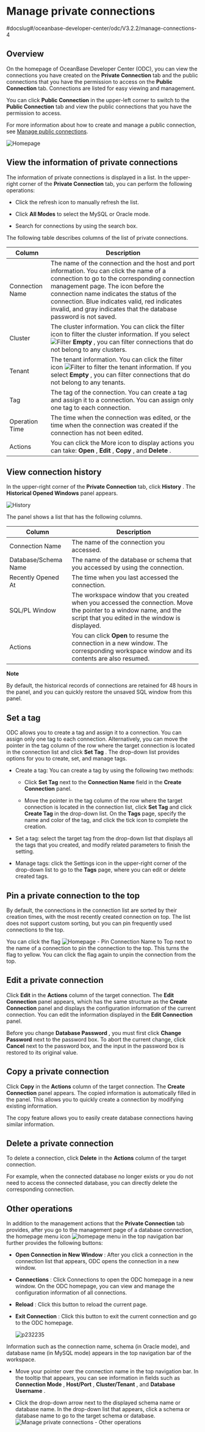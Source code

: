 Manage private connections 
===============================================
#docslug#/oceanbase-developer-center/odc/V3.2.2/manage-connections-4


Overview 
-----------------------------

On the homepage of OceanBase Developer Center (ODC), you can view the connections you have created on the **Private Connection** tab and the public connections that you have the permission to access on the **Public Connection** tab. Connections are listed for easy viewing and management. 

You can click **Public Connection** in the upper-left corner to switch to the **Public Connection** tab and view the public connections that you have the permission to access. 

For more information about how to create and manage a public connection, see [Manage public connections](../4.web-odc-public-resource-management/3.web-odc-resource-management/1.web-odc-manage-public-connection.md). 

![Homepage](https://help-static-aliyun-doc.aliyuncs.com/assets/img/en-US/6366319361/p342076.png)

View the information of private connections 
----------------------------------------------------------------

The information of private connections is displayed in a list. In the upper-right corner of the **Private Connection** tab, you can perform the following operations:

* Click the refresh icon to manually refresh the list.



* Click **All Modes** to select the MySQL or Oracle mode.



* Search for connections by using the search box.






The following table describes columns of the list of private connections.


|     Column      |                                                                                                                                                                            Description                                                                                                                                                                            |
|-----------------|-------------------------------------------------------------------------------------------------------------------------------------------------------------------------------------------------------------------------------------------------------------------------------------------------------------------------------------------------------------------|
| Connection Name | The name of the connection and the host and port information. You can click the name of a connection to go to the corresponding connection management page.  The icon before the connection name indicates the status of the connection. Blue indicates valid, red indicates invalid, and gray indicates that the database password is not saved. |
| Cluster         | The cluster information.  You can click the filter icon  to filter the cluster information. If you select ![Filter](https://help-static-aliyun-doc.aliyuncs.com/assets/img/en-US/8487860461/p352180.jpg) **Empty** , you can filter connections that do not belong to any clusters.                                                               |
| Tenant          | The tenant information.  You can click the filter icon ![Filter](https://help-static-aliyun-doc.aliyuncs.com/assets/img/en-US/8487860461/p352180.jpg) to filter the tenant information. If you select **Empty** , you can filter connections that do not belong to any tenants.                                                                   |
| Tag             | The tag of the connection. You can create a tag and assign it to a connection. You can assign only one tag to each connection.                                                                                                                                                                                                                                    |
| Operation Time  | The time when the connection was edited, or the time when the connection was created if the connection has not been edited.                                                                                                                                                                                                                                       |
| Actions         | You can click the More icon to display actions you can take: **Open** , **Edit** , **Copy** , and **Delete** .                                                                                                                                                                                                                                                    |



View connection history 
--------------------------------------------

In the upper-right corner of the **Private Connection** tab, click **History** . The **Historical Opened Windows** panel appears. 

![History](https://help-static-aliyun-doc.aliyuncs.com/assets/img/en-US/6366319361/p342087.png)

The panel shows a list that has the following columns.


|        Column        |                                                                              Description                                                                              |
|----------------------|-----------------------------------------------------------------------------------------------------------------------------------------------------------------------|
| Connection Name      | The name of the connection you accessed.                                                                                                                              |
| Database/Schema Name | The name of the database or schema that you accessed by using the connection.                                                                                         |
| Recently Opened At   | The time when you last accessed the connection.                                                                                                                       |
| SQL/PL Window        | The workspace window that you created when you accessed the connection. Move the pointer to a window name, and the script that you edited in the window is displayed. |
| Actions              | You can click **Open** to resume the connection in a new window. The corresponding workspace window and its contents are also resumed.                                |


**Note**



By default, the historical records of connections are retained for 48 hours in the panel, and you can quickly restore the unsaved SQL window from this panel.

Set a tag 
------------------------------

ODC allows you to create a tag and assign it to a connection. You can assign only one tag to each connection. Alternatively, you can move the pointer in the tag column of the row where the target connection is located in the connection list and click **Set Tag** . The drop-down list provides options for you to create, set, and manage tags. 

* Create a tag: You can create a tag by using the following two methods:

  * Click **Set Tag** next to the **Connection Name** field in the **Create Connection** panel.

    
  
  * Move the pointer in the tag column of the row where the target connection is located in the connection list, click **Set Tag** and click **Create Tag** in the drop-down list. On the **Tags** page, specify the name and color of the tag, and click the tick icon to complete the creation.

    
  

  

* Set a tag: select the target tag from the drop-down list that displays all the tags that you created, and modify related parameters to finish the setting.

  

* Manage tags: click the Settings icon in the upper-right corner of the drop-down list to go to the **Tags** page, where you can edit or delete created tags.

  




Pin a private connection to the top 
--------------------------------------------------------

By default, the connections in the connection list are sorted by their creation times, with the most recently created connection on top. The list does not support custom sorting, but you can pin frequently used connections to the top. 

You can click the flag ![Homepage - Pin Connection Name to Top](https://help-static-aliyun-doc.aliyuncs.com/assets/img/en-US/6818379361/p342106.png) next to the name of a connection to pin the connection to the top. This turns the flag to yellow. You can click the flag again to unpin the connection from the top.

Edit a private connection 
----------------------------------------------

Click **Edit** in the **Actions** column of the target connection. The **Edit Connection** panel appears, which has the same structure as the **Create Connection** panel and displays the configuration information of the current connection. You can edit the information displayed in the **Edit Connection** panel. 

Before you change **Database Password** , you must first click **Change Password** next to the password box. To abort the current change, click **Cancel** next to the password box, and the input in the password box is restored to its original value.

Copy a private connection 
----------------------------------------------

Click **Copy** in the **Actions** column of the target connection. The **Create Connection** panel appears. The copied information is automatically filled in the panel. This allows you to quickly create a connection by modifying existing information. 

The copy feature allows you to easily create database connections having similar information.

Delete a private connection 
------------------------------------------------

To delete a connection, click **Delete** in the **Actions** column of the target connection. 

For example, when the connected database no longer exists or you do not need to access the connected database, you can directly delete the corresponding connection.

Other operations 
-------------------------------------

In addition to the management actions that the **Private Connection** tab provides, after you go to the management page of a database connection, the homepage menu icon ![homepage menu](https://help-static-aliyun-doc.aliyuncs.com/assets/img/en-US/9487860461/p377739.jpg) in the top navigation bar further provides the following buttons:

* **Open Connection in New Window** : After you click a connection in the connection list that appears, ODC opens the connection in a new window.

  

* **Connections** : Click Connections to open the ODC homepage in a new window. On the ODC homepage, you can view and manage the configuration information of all connections.

  

* **Reload** : Click this button to reload the current page.

  

* **Exit Connection** : Click this button to exit the current connection and go to the ODC homepage.

  ![p232235](https://help-static-aliyun-doc.aliyuncs.com/assets/img/en-US/9302553561/p442682.png)
  




Information such as the connection name, schema (in Oracle mode), and database name (in MySQL mode) appears in the top navigation bar of the workspace. 

* Move your pointer over the connection name in the top navigation bar. In the tooltip that appears, you can see information in fields such as **Connection Mode** , **Host/Port** , **Cluster/Tenant** , and **Database Username** .

  

* Click the drop-down arrow next to the displayed schema name or database name. In the drop-down list that appears, click a schema or database name to go to the target schema or database. ![Manage private connections - Other operations](https://help-static-aliyun-doc.aliyuncs.com/assets/img/en-US/9102553561/p358120.png)

  



